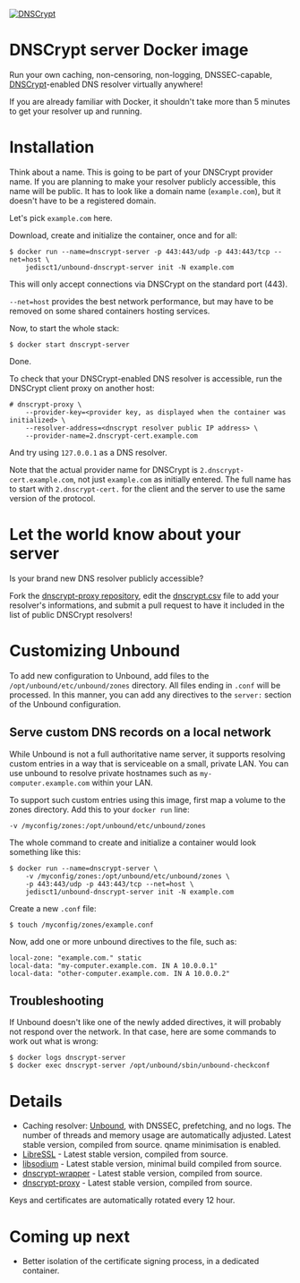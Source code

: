[![DNSCrypt](https://raw.github.com/jedisct1/dnscrypt-server-docker/master/dnscrypt-small.png)](https://dnscrypt.org)

DNSCrypt server Docker image
============================

Run your own caching, non-censoring, non-logging, DNSSEC-capable,
[DNSCrypt](http://dnscrypt.org)-enabled DNS resolver virtually anywhere!

If you are already familiar with Docker, it shouldn't take more than 5 minutes
to get your resolver up and running.

Installation
============

Think about a name. This is going to be part of your DNSCrypt provider name.
If you are planning to make your resolver publicly accessible, this name will
be public.
It has to look like a domain name (`example.com`), but it doesn't have to be
a registered domain.

Let's pick `example.com` here.

Download, create and initialize the container, once and for all:

    $ docker run --name=dnscrypt-server -p 443:443/udp -p 443:443/tcp --net=host \
        jedisct1/unbound-dnscrypt-server init -N example.com

This will only accept connections via DNSCrypt on the standard port (443).

`--net=host` provides the best network performance, but may have to be
removed on some shared containers hosting services.

Now, to start the whole stack:

    $ docker start dnscrypt-server

Done.

To check that your DNSCrypt-enabled DNS resolver is accessible, run the
DNSCrypt client proxy on another host:

    # dnscrypt-proxy \
        --provider-key=<provider key, as displayed when the container was initialized> \
        --resolver-address=<dnscrypt resolver public IP address> \
        --provider-name=2.dnscrypt-cert.example.com

And try using `127.0.0.1` as a DNS resolver.

Note that the actual provider name for DNSCrypt is `2.dnscrypt-cert.example.com`,
not just `example.com` as initially entered. The full name has to start with
`2.dnscrypt-cert.` for the client and the server to use the same version of the
protocol.

Let the world know about your server
====================================

Is your brand new DNS resolver publicly accessible?

Fork the [dnscrypt-proxy repository](https://github.com/jedisct1/dnscrypt-proxy),
edit the [dnscrypt.csv](https://github.com/jedisct1/dnscrypt-proxy/blob/master/dnscrypt-resolvers.csv)
file to add your resolver's informations, and submit a pull request to have it
included in the list of public DNSCrypt resolvers!

Customizing Unbound
============

To add new configuration to Unbound, add files to the `/opt/unbound/etc/unbound/zones`
directory. All files ending in `.conf` will be processed. In this manner, you
can add any directives to the `server:` section of the Unbound configuration.

Serve custom DNS records on a local network
------------------------------------------
While Unbound is not a full authoritative name server, it supports resolving
custom entries in a way that is serviceable on a small, private LAN. You can use
unbound to resolve private hostnames such as `my-computer.example.com` within
your LAN.

To support such custom entries using this image, first map a volume to the zones
directory. Add this to your `docker run` line:

    -v /myconfig/zones:/opt/unbound/etc/unbound/zones

The whole command to create and initialize a container would look something like
this:

    $ docker run --name=dnscrypt-server \
        -v /myconfig/zones:/opt/unbound/etc/unbound/zones \
        -p 443:443/udp -p 443:443/tcp --net=host \
        jedisct1/unbound-dnscrypt-server init -N example.com

Create a new `.conf` file:

    $ touch /myconfig/zones/example.conf

Now, add one or more unbound directives to the file, such as:

    local-zone: "example.com." static
    local-data: "my-computer.example.com. IN A 10.0.0.1"
    local-data: "other-computer.example.com. IN A 10.0.0.2"

Troubleshooting
---------------

If Unbound doesn't like one of the newly added directives, it
will probably not respond over the network. In that case, here are some commands
to work out what is wrong:

    $ docker logs dnscrypt-server
    $ docker exec dnscrypt-server /opt/unbound/sbin/unbound-checkconf

Details
=======

- Caching resolver: [Unbound](https://www.unbound.net/), with DNSSEC, prefetching,
and no logs. The number of threads and memory usage are automatically adjusted.
Latest stable version, compiled from source. qname minimisation is enabled.
- [LibreSSL](http://www.libressl.org/) - Latest stable version, compiled from source.
- [libsodium](https://download.libsodium.org/doc/) - Latest stable version,
minimal build compiled from source.
- [dnscrypt-wrapper](https://github.com/Cofyc/dnscrypt-wrapper) - Latest stable version,
compiled from source.
- [dnscrypt-proxy](https://github.com/jedisct1/dnscrypt-proxy) - Latest stable version,
compiled from source.

Keys and certificates are automatically rotated every 12 hour.

Coming up next
==============

- Better isolation of the certificate signing process, in a dedicated container.
